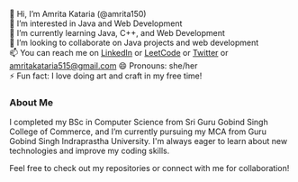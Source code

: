 👋 Hi, I’m Amrita Kataria (@amrita150)  
👀 I’m interested in Java and Web Development  
🌱 I’m currently learning Java, C++, and Web Development  
💞️ I’m looking to collaborate on Java projects and web development  
📫 You can reach me on [LinkedIn](linkedin.com/in/amrita-kataria-614031200/) or [LeetCode](https://leetcode.com/u/amritakataria/)  or [Twitter](https://x.com/Amrita_515) or [amritakataria515@gmail.com](mailto:amritakataria515@gmail.com)
😄 Pronouns: she/her  
⚡ Fun fact: I love doing art and craft in my free time!  

### About Me

I completed my BSc in Computer Science from Sri Guru Gobind Singh College of Commerce, and I’m currently pursuing my MCA from Guru Gobind Singh Indraprastha University. I'm always eager to learn about new technologies and improve my coding skills. 

Feel free to check out my repositories or connect with me for collaboration!

